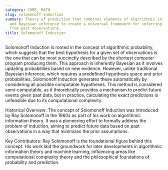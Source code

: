 ```yaml
---
category: CORE, MATH
slug: solomonoff-induction
summary: Theory of prediction that combines elements of algorithmic information theory
  and Bayesian inference to create a universal framework for inferring future data
  from past observations.
title: Solomonoff Induction
---
```


Solomonoff Induction is rooted in the concept of algorithmic probability, which suggests that the best hypothesis for a given set of observations is the one that can be most succinctly described by the shortest computer program producing them. This approach is inherently Bayesian as it involves updating probabilities based on new evidence. However, unlike traditional Bayesian inference, which requires a predefined hypothesis space and prior probabilities, Solomonoff Induction generates these automatically by considering all possible computable hypotheses. This method is considered semi-computable, as it theoretically provides a mechanism to predict future events given past data, but in practice, calculating the exact predictions is unfeasible due to its computational complexity.

Historical Overview: The concept of Solomonoff Induction was introduced by Ray Solomonoff in the 1960s as part of his work on algorithmic information theory. It was a pioneering effort to formally address the problem of induction, aiming to predict future data based on past observations in a way that minimizes the prior assumptions.

Key Contributors: Ray Solomonoff is the foundational figure behind this concept. His work laid the groundwork for later developments in algorithmic information theory and machine learning, influencing areas like computational complexity theory and the philosophical foundations of probability and prediction.